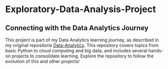 # Exploratory-Data-Analysis-Project

## Connecting with the Data Analytics Journey

This project is part of my Data Analytics learning journey, as described in my original repositorie [Data-Analytics](https://github.com/lgurgel1/Data-Analytics). This repository covers topics from basic Python to cloud computing and big data, and includes several hands-on projects to consolidate learning. Explore the repository to follow the evolution of this and other projects!
